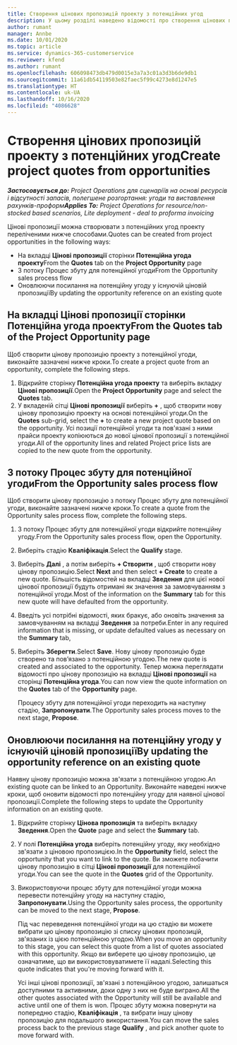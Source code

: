```yaml
---
title: Створення цінових пропозицій проекту з потенційних угод
description: У цьому розділі наведено відомості про створення цінових пропозицій проекту з потенційних угод.
author: rumant
manager: Annbe
ms.date: 10/01/2020
ms.topic: article
ms.service: dynamics-365-customerservice
ms.reviewer: kfend
ms.author: rumant
ms.openlocfilehash: 606098473db479d0015e3a7a3c01a3d3b6de9db1
ms.sourcegitcommit: 11a61db54119503e82faec5f99c4273e8d1247e5
ms.translationtype: HT
ms.contentlocale: uk-UA
ms.lasthandoff: 10/16/2020
ms.locfileid: "4086628"
---
```

# <a name="create-project-quotes-from-opportunities"></a><span data-ttu-id="63a77-103">Створення цінових пропозицій проекту з потенційних угод</span><span class="sxs-lookup"><span data-stu-id="63a77-103">Create project quotes from opportunities</span></span>

<span data-ttu-id="63a77-104">_**Застосовується до:** Project Operations для сценаріїв на основі ресурсів і відсутності запасів, полегшене розгортання: угоди та виставлення рахунків-проформ_</span><span class="sxs-lookup"><span data-stu-id="63a77-104">_**Applies To:** Project Operations for resource/non-stocked based scenarios, Lite deployment - deal to proforma invoicing_</span></span>

<span data-ttu-id="63a77-105">Цінові пропозиції можна створювати з потенційних угод проекту переліченими нижче способами.</span><span class="sxs-lookup"><span data-stu-id="63a77-105">Quotes can be created from project opportunities in the following ways:</span></span>

- <span data-ttu-id="63a77-106">На вкладці **Цінові пропозиції** сторінки **Потенційна угода проекту**</span><span class="sxs-lookup"><span data-stu-id="63a77-106">From the **Quotes** tab on the **Project Opportunity** page</span></span>
- <span data-ttu-id="63a77-107">З потоку Процес збуту для потенційної угоди</span><span class="sxs-lookup"><span data-stu-id="63a77-107">From the Opportunity sales process flow</span></span>
- <span data-ttu-id="63a77-108">Оновлюючи посилання на потенційну угоду у існуючій ціновій пропозиції</span><span class="sxs-lookup"><span data-stu-id="63a77-108">By updating the opportunity reference on an existing quote</span></span>

## <a name="from-the-quotes-tab-of-the-project-opportunity-page"></a><span data-ttu-id="63a77-109">На вкладці Цінові пропозиції сторінки Потенційна угода проекту</span><span class="sxs-lookup"><span data-stu-id="63a77-109">From the Quotes tab of the Project Opportunity page</span></span>

<span data-ttu-id="63a77-110">Щоб створити цінову пропозицію проекту з потенційної угоди, виконайте зазначені нижче кроки.</span><span class="sxs-lookup"><span data-stu-id="63a77-110">To create a project quote from an opportunity, complete the following steps.</span></span>

1. <span data-ttu-id="63a77-111">Відкрийте сторінку **Потенційна угода проекту** та виберіть вкладку **Цінові пропозиції**.</span><span class="sxs-lookup"><span data-stu-id="63a77-111">Open the **Project Opportunity** page and select the **Quotes** tab.</span></span> 
2. <span data-ttu-id="63a77-112">У вкладеній сітці **Цінові пропозиції** виберіть **+** , щоб створити нову цінову пропозицію проекту на основі потенційної угоди.</span><span class="sxs-lookup"><span data-stu-id="63a77-112">On the **Quotes** sub-grid, select the **+** to create a new project quote based on the opportunity.</span></span> <span data-ttu-id="63a77-113">Усі позиції потенційної угоди та пов'язані з ними прайси проекту копіюються до нової цінової пропозиції з потенційної угоди.</span><span class="sxs-lookup"><span data-stu-id="63a77-113">All of the opportunity lines and related Project price lists are copied to the new quote from the opportunity.</span></span>

## <a name="from-the-opportunity-sales-process-flow"></a><span data-ttu-id="63a77-114">З потоку Процес збуту для потенційної угоди</span><span class="sxs-lookup"><span data-stu-id="63a77-114">From the Opportunity sales process flow</span></span>

<span data-ttu-id="63a77-115">Щоб створити цінову пропозицію з потоку Процес збуту для потенційної угоди, виконайте зазначені нижче кроки.</span><span class="sxs-lookup"><span data-stu-id="63a77-115">To create a quote from the Opportunity sales process flow, complete the following steps.</span></span>

1. <span data-ttu-id="63a77-116">З потоку Процес збуту для потенційної угоди відкрийте потенційну угоду.</span><span class="sxs-lookup"><span data-stu-id="63a77-116">From the Opportunity sales process flow, open the Opportunity.</span></span>
2. <span data-ttu-id="63a77-117">Виберіть стадію **Кваліфікація**.</span><span class="sxs-lookup"><span data-stu-id="63a77-117">Select the **Qualify** stage.</span></span> 
3. <span data-ttu-id="63a77-118">Виберіть **Далі** , а потім виберіть **+ Створити** , щоб створити нову цінову пропозицію.</span><span class="sxs-lookup"><span data-stu-id="63a77-118">Select **Next** and then select **+ Create** to create a new quote.</span></span> <span data-ttu-id="63a77-119">Більшість відомостей на вкладці **Зведення** для цієї нової цінової пропозиції будуть отримані як значення за замовчуванням з потенційної угоди.</span><span class="sxs-lookup"><span data-stu-id="63a77-119">Most of the information on the **Summary** tab for this new quote will have defaulted from the opportunity.</span></span> 
4. <span data-ttu-id="63a77-120">Введіть усі потрібні відомості, яких бракує, або оновіть значення за замовчуванням на вкладці **Зведення** за потреби.</span><span class="sxs-lookup"><span data-stu-id="63a77-120">Enter in any required information that is missing, or update defaulted values as necessary on the **Summary** tab,</span></span>
5. <span data-ttu-id="63a77-121">Виберіть **Зберегти**.</span><span class="sxs-lookup"><span data-stu-id="63a77-121">Select **Save**.</span></span> <span data-ttu-id="63a77-122">Нову цінову пропозицію буде створено та пов’язано з потенційною угодою.</span><span class="sxs-lookup"><span data-stu-id="63a77-122">The new quote is created and associated to the opportunity.</span></span> <span data-ttu-id="63a77-123">Тепер можна переглядати відомості про цінову пропозицію на вкладці **Цінові пропозиції** на сторінці **Потенційна угода**.</span><span class="sxs-lookup"><span data-stu-id="63a77-123">You can now view the quote information on the **Quotes** tab of the **Opportunity** page.</span></span> 

   <span data-ttu-id="63a77-124">Процесу збуту для потенційної угоди переходить на наступну стадію, **Запропонувати**.</span><span class="sxs-lookup"><span data-stu-id="63a77-124">The Opportunity sales process moves to the next stage, **Propose**.</span></span>


## <a name="by-updating-the-opportunity-reference-on-an-existing-quote"></a><span data-ttu-id="63a77-125">Оновлюючи посилання на потенційну угоду у існуючій ціновій пропозиції</span><span class="sxs-lookup"><span data-stu-id="63a77-125">By updating the opportunity reference on an existing quote</span></span>

<span data-ttu-id="63a77-126">Наявну цінову пропозицію можна зв'язати з потенційною угодою.</span><span class="sxs-lookup"><span data-stu-id="63a77-126">An existing quote can be linked to an Opportunity.</span></span> <span data-ttu-id="63a77-127">Виконайте наведені нижче кроки, щоб оновити відомості про потенційну угоду для наявної цінової пропозиції.</span><span class="sxs-lookup"><span data-stu-id="63a77-127">Complete the following steps to update the Opportunity information on an existing quote.</span></span>

1. <span data-ttu-id="63a77-128">Відкрийте сторінку **Цінова пропозиція** та виберіть вкладку **Зведення**.</span><span class="sxs-lookup"><span data-stu-id="63a77-128">Open the **Quote** page and select the **Summary** tab.</span></span>
2. <span data-ttu-id="63a77-129">У полі **Потенційна угода** виберіть потенційну угоду, яку необхідно зв'язати з ціновою пропозицією.</span><span class="sxs-lookup"><span data-stu-id="63a77-129">In the **Opportunity** field, select the opportunity that you want to link to the quote.</span></span> <span data-ttu-id="63a77-130">Ви зможете побачити цінову пропозицію в сітці **Цінові пропозиції** для потенційної угоди.</span><span class="sxs-lookup"><span data-stu-id="63a77-130">You can see the quote in the **Quotes** grid of the Opportunity.</span></span> 
3. <span data-ttu-id="63a77-131">Використовуючи процес збуту для потенційної угоди можна перевести потенційну угоду на наступну стадію, **Запропонувати**.</span><span class="sxs-lookup"><span data-stu-id="63a77-131">Using the Opportunity sales process, the opportunity can be moved to the next stage, **Propose**.</span></span> 

   <span data-ttu-id="63a77-132">Під час переведення потенційної угоди на цю стадію ви можете вибрати цю цінову пропозицію зі списку цінових пропозицій, зв'язаних із цією потенційною угодою.</span><span class="sxs-lookup"><span data-stu-id="63a77-132">When you move an opportunity to this stage, you can select this quote from a list of quotes associated with this opportunity.</span></span> <span data-ttu-id="63a77-133">Якщо ви виберете цю цінову пропозицію, це означатиме, що ви використовуватимете її надалі.</span><span class="sxs-lookup"><span data-stu-id="63a77-133">Selecting this quote indicates that you're moving forward with it.</span></span>

   <span data-ttu-id="63a77-134">Усі інші цінові пропозиції, зв'язані з потенційною угодою, залишаться доступними та активними, доки одну з них не буде виграно.</span><span class="sxs-lookup"><span data-stu-id="63a77-134">All the other quotes associated with the Opportunity will still be available and active until one of them is won.</span></span> <span data-ttu-id="63a77-135">Процес збуту можна повернути на попередню стадію, **Кваліфікація** , та вибрати іншу цінову пропозицію для подальшого використання.</span><span class="sxs-lookup"><span data-stu-id="63a77-135">You can move the sales process back to the previous stage **Qualify** , and pick another quote to move forward with.</span></span>

